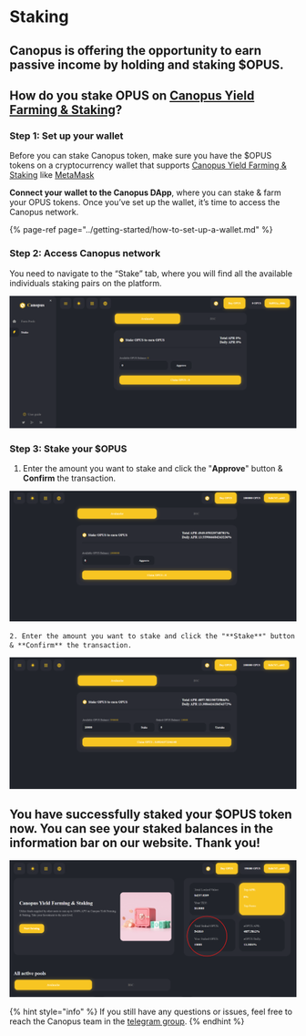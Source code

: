 # Staking

## Canopus is offering the opportunity to earn passive income by holding and staking $OPUS.

## How do you stake OPUS on [Canopus Yield Farming & Staking](https://app.canopus.network/stake)?

### Step 1: Set up your wallet

Before you can stake Canopus token, make sure you have the $OPUS tokens on a cryptocurrency wallet that supports [Canopus Yield Farming & Staking](https://app.canopus.network/) like [MetaMask](https://metamask.io/)

**Connect your wallet to the Canopus DApp**, where you can stake & farm your OPUS tokens. Once you’ve set up the wallet, it’s time to access the Canopus network.

{% page-ref page="../getting-started/how-to-set-up-a-wallet.md" %}

### 

### Step 2: Access Canopus network

You need to navigate to the “Stake” tab, where you will find all the available individuals staking pairs on the platform.

![](../.gitbook/assets/image%20%2818%29.png)

### Step 3: Stake your $OPUS

1. Enter the amount you want to stake and click the "**Approve**" button &  **Confirm** the transaction. 

![](../.gitbook/assets/image%20%2819%29.png)

    2. Enter the amount you want to stake and click the "**Stake**" button & **Confirm** the transaction.

![](../.gitbook/assets/image%20%2816%29.png)

## You have successfully staked your $OPUS token now. You can see your staked balances in the information bar on our website. Thank you!

![](../.gitbook/assets/image%20%2817%29.png)



{% hint style="info" %}
If you still have any questions or issues, feel free to reach the Canopus team in the [telegram group](https://t.me/canopus_network).
{% endhint %}

